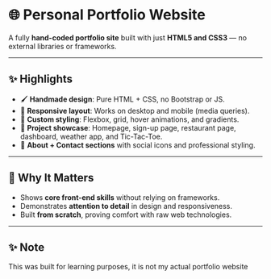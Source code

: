 # 🌐 Personal Portfolio Website  

A fully **hand-coded portfolio site** built with just **HTML5 and CSS3** — no external libraries or frameworks.  

---

## ✨ Highlights  

- 🖌️ **Handmade design**: Pure HTML + CSS, no Bootstrap or JS.  
- 📱 **Responsive layout**: Works on desktop and mobile (media queries).  
- 🎨 **Custom styling**: Flexbox, grid, hover animations, and gradients.  
- 📂 **Project showcase**: Homepage, sign-up page, restaurant page, dashboard, weather app, and Tic-Tac-Toe.  
- 👤 **About + Contact sections** with social icons and professional styling.  

---

## 🚀 Why It Matters  

- Shows **core front-end skills** without relying on frameworks.  
- Demonstrates **attention to detail** in design and responsiveness.  
- Built **from scratch**, proving comfort with raw web technologies.  

---

## ✨ Note
This was built for learning purposes, it is not my actual portfolio website
